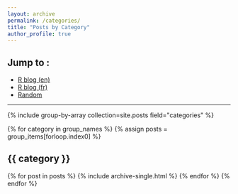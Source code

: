 ```yaml
---
layout: archive
permalink: /categories/
title: "Posts by Category"
author_profile: true
---
```


## Jump to : 

+ [R blog (en)](http://colinfay.me/categories/#r-blog-en)
+ [R blog (fr)](http://colinfay.me/categories/#r-blog-fr)
+ [Random](http://colinfay.me/categories/#random)

___

{% include group-by-array collection=site.posts field="categories" %}

{% for category in group_names %}
  {% assign posts = group_items[forloop.index0] %}
  <h2 id="{{ category | slugify }}" class="archive__subtitle">{{ category }}</h2>
  {% for post in posts %}
    {% include archive-single.html %}
  {% endfor %}
{% endfor %}
